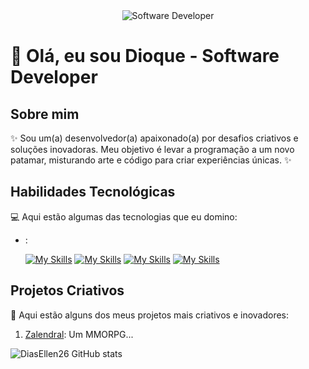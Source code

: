 <div align="center">
  <img src="https://i.pinimg.com/originals/0f/25/e4/0f25e4668c1c7740b5ed41835339d67f.gif" alt="Software Developer">
</div>

# 🚀 Olá, eu sou Dioque - Software Developer 

## Sobre mim

✨ Sou um(a) desenvolvedor(a) apaixonado(a) por desafios criativos e soluções inovadoras. Meu objetivo é levar a programação a um novo patamar, misturando arte e código para criar experiências únicas. ✨

## Habilidades Tecnológicas

💻 Aqui estão algumas das tecnologias que eu domino:

- :

    [![My Skills](https://skillicons.dev/icons?i=java)](https://skillicons.dev) [![My Skills](https://skillicons.dev/icons?i=spring)](https://skillicons.dev) [![My Skills](https://skillicons.dev/icons?i=mysql)](https://skillicons.dev) [![My Skills](https://skillicons.dev/icons?i=git,github)](https://skillicons.dev)


## Projetos Criativos

🎨 Aqui estão alguns dos meus projetos mais criativos e inovadores:

1. [Zalendral](https://github.com/Dioque/Zalendral-0001-teste): Um MMORPG...


![DiasEllen26 GitHub stats](https://github-readme-stats.vercel.app/api?username=Dioque26&show_icons=true&theme=merko)
